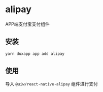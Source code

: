 # alipay
APP端支付宝支付组件
## 安装

```bash
yarn duxapp app add alipay
```

## 使用

导入 `@uiw/react-native-alipay` 组件进行支付
